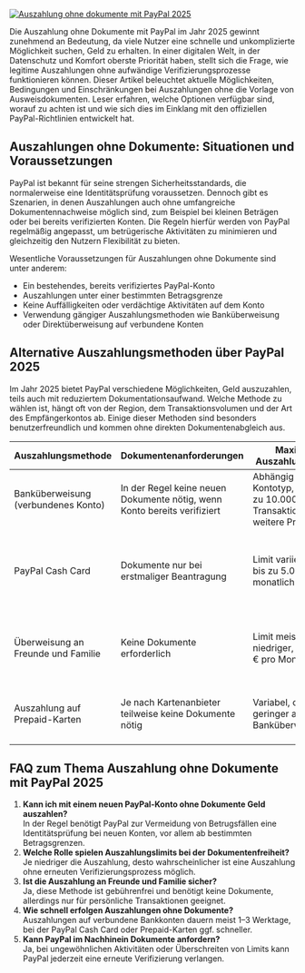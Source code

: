 [![Auszahlung ohne dokumente mit PayPal 2025](https://123-caf.pages.dev/gitsignup.png)](https://vrmoo.ru/Bt82HjjY)

<p>Die Auszahlung ohne Dokumente mit PayPal im Jahr 2025 gewinnt zunehmend an Bedeutung, da viele Nutzer eine schnelle und unkomplizierte Möglichkeit suchen, Geld zu erhalten. In einer digitalen Welt, in der Datenschutz und Komfort oberste Priorität haben, stellt sich die Frage, wie legitime Auszahlungen ohne aufwändige Verifizierungsprozesse funktionieren können. Dieser Artikel beleuchtet aktuelle Möglichkeiten, Bedingungen und Einschränkungen bei Auszahlungen ohne die Vorlage von Ausweisdokumenten. Leser erfahren, welche Optionen verfügbar sind, worauf zu achten ist und wie sich dies im Einklang mit den offiziellen PayPal-Richtlinien entwickelt hat.</p>  <h2>Auszahlungen ohne Dokumente: Situationen und Voraussetzungen</h2> <p>PayPal ist bekannt für seine strengen Sicherheitsstandards, die normalerweise eine Identitätsprüfung voraussetzen. Dennoch gibt es Szenarien, in denen Auszahlungen auch ohne umfangreiche Dokumentennachweise möglich sind, zum Beispiel bei kleinen Beträgen oder bei bereits verifizierten Konten. Die Regeln hierfür werden von PayPal regelmäßig angepasst, um betrügerische Aktivitäten zu minimieren und gleichzeitig den Nutzern Flexibilität zu bieten.</p> <p>Wesentliche Voraussetzungen für Auszahlungen ohne Dokumente sind unter anderem:</p> <ul> <li>Ein bestehendes, bereits verifiziertes PayPal-Konto</li> <li>Auszahlungen unter einer bestimmten Betragsgrenze</li> <li>Keine Auffälligkeiten oder verdächtige Aktivitäten auf dem Konto</li> <li>Verwendung gängiger Auszahlungsmethoden wie Banküberweisung oder Direktüberweisung auf verbundene Konten</li> </ul>  <h2>Alternative Auszahlungsmethoden über PayPal 2025</h2> <p>Im Jahr 2025 bietet PayPal verschiedene Möglichkeiten, Geld auszuzahlen, teils auch mit reduziertem Dokumentationsaufwand. Welche Methode zu wählen ist, hängt oft von der Region, dem Transaktionsvolumen und der Art des Empfängerkontos ab. Einige dieser Methoden sind besonders benutzerfreundlich und kommen ohne direkten Dokumentenabgleich aus.</p>  <table> <thead> <tr> <th>Auszahlungsmethode</th> <th>Dokumentenanforderungen</th> <th>Maximale Auszahlungslimits</th> <th>Bemerkungen</th> </tr> </thead> <tbody> <tr> <td>Banküberweisung (verbundenes Konto)</td> <td>In der Regel keine neuen Dokumente nötig, wenn Konto bereits verifiziert</td> <td>Abhängig vom Kontotyp, meist bis zu 10.000 € pro Transaktion ohne weitere Prüfung</td> <td>Schnelle und sichere Methode, besonders für Stammkunden</td> </tr> <tr> <td>PayPal Cash Card</td> <td>Dokumente nur bei erstmaliger Beantragung</td> <td>Limit variiert, meist bis zu 5.000 € monatlich</td> <td>Direkter Zugriff auf Guthaben, ohne weitere Verifizierung bei Auszahlungen</td> </tr> <tr> <td>Überweisung an Freunde und Familie</td> <td>Keine Dokumente erforderlich</td> <td>Limit meist niedriger, ca. 2.500 € pro Monat</td> <td>Keine Gebühren, aber nur für persönliche Transfers gedacht</td> </tr> <tr> <td>Auszahlung auf Prepaid-Karten</td> <td>Je nach Kartenanbieter teilweise keine Dokumente nötig</td> <td>Variabel, oft geringer als bei Banküberweisungen</td> <td>Alternative bei fehlendem Bankkonto, aber Achtung auf Gebühren</td> </tr> </tbody> </table>  <h2>FAQ zum Thema Auszahlung ohne Dokumente mit PayPal 2025</h2> <ol> <li><strong>Kann ich mit einem neuen PayPal-Konto ohne Dokumente Geld auszahlen?</strong><br>In der Regel benötigt PayPal zur Vermeidung von Betrugsfällen eine Identitätsprüfung bei neuen Konten, vor allem ab bestimmten Betragsgrenzen.</li> <li><strong>Welche Rolle spielen Auszahlungslimits bei der Dokumentenfreiheit?</strong><br>Je niedriger die Auszahlung, desto wahrscheinlicher ist eine Auszahlung ohne erneuten Verifizierungsprozess möglich.</li> <li><strong>Ist die Auszahlung an Freunde und Familie sicher?</strong><br>Ja, diese Methode ist gebührenfrei und benötigt keine Dokumente, allerdings nur für persönliche Transaktionen geeignet.</li> <li><strong>Wie schnell erfolgen Auszahlungen ohne Dokumente?</strong><br>Auszahlungen auf verbundene Bankkonten dauern meist 1–3 Werktage, bei der PayPal Cash Card oder Prepaid-Karten ggf. schneller.</li> <li><strong>Kann PayPal im Nachhinein Dokumente anfordern?</strong><br>Ja, bei ungewöhnlichen Aktivitäten oder Überschreiten von Limits kann PayPal jederzeit eine erneute Verifizierung verlangen.</li> </ol>